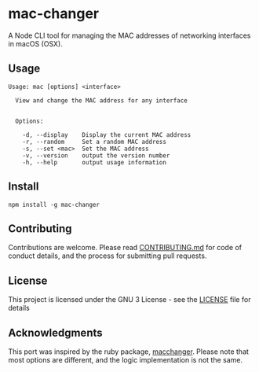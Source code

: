 # mac-changer

A Node CLI tool for managing the MAC addresses of networking interfaces in macOS (OSX).

## Usage

```
Usage: mac [options] <interface>

  View and change the MAC address for any interface


  Options:

    -d, --display    Display the current MAC address
    -r, --random     Set a random MAC address
    -s, --set <mac>  Set the MAC address
    -v, --version    output the version number
    -h, --help       output usage information
```

## Install

```
npm install -g mac-changer
```

## Contributing

Contributions are welcome. Please read [CONTRIBUTING.md](CONTRIBUTING.md) for code of conduct details, and the process for submitting pull requests.


## License

This project is licensed under the GNU 3 License - see the [LICENSE](LICENSE) file for details

## Acknowledgments

This port was inspired by the ruby package, [macchanger](https://github.com/acrogenesis/macchanger). Please note that most options are different, and the logic implementation is not the same.